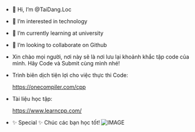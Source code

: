 - 👋 Hi, I’m @TaiDang.Loc
- 👀 I’m interested in technology
- 🌱 I’m currently learning at university
- 💞️ I’m looking to collaborate on Github
- Xin chào mọi người, nơi này sẽ là nơi lưu lại khoảnh khắc tập code của mình. Hãy Code và Submit cùng mình nhé!
- Trình biên dịch tiện lợi cho việc thực thi Code:

  https://onecompiler.com/cpp

- Tài liệu học tập:

  https://www.learncpp.com/

- ✨ Special ✨ Chúc các bạn học tốt!
![IMAGE](https://www.pinterest.com/pin/notion--2674081021258761/)

<!---
TaiLoc078/TaiLoc078 is a ✨ special ✨ repository because its `README.md` (this file) appears on your GitHub profile.
You can click the Preview link to take a look at your changes.
--->
